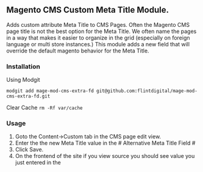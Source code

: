 ## Magento CMS Custom Meta Title Module.
Adds custom attribute Meta Title to CMS Pages. Often the Magento CMS page title is not the best option for the Meta Title. We often name the pages in a way that makes it easier to organize in the grid (especially on foreign language or multi store instances.) This module adds a new field that will override the default magento behavior for the Meta Title. 

### Installation

Using Modgit

`modgit add mage-mod-cms-extra-fd git@github.com:flintdigital/mage-mod-cms-extra-fd.git`

Clear Cache
`rm -Rf var/cache`

### Usage
1. Goto the Content->Custom tab in the CMS page edit view.
2. Enter the the new Meta Title value in the # Alternative Meta Title Field #
3. Click Save. 
4. On the frontend of the site if you view source you should see value you just entered in the <title> 

### Dependancies
None. This module overrides the default meta title behaviour. 

### References
Used some ideas here: http://inchoo.net/magento/change-any-page-title-in-magento/
Original Request M7: https://flint.assembla.com/spaces/method-seven/tickets/603-cms-page-name-changes/details
